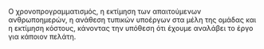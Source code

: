 Ο χρονοπρογραμματισμός, η εκτίμηση των απαιτούμενων ανθρωποημερών, η ανάθεση τυπικών υποέργων στα μέλη της ομάδας και η εκτίμηση κόστους, κάνοντας την υπόθεση ότι 
έχουμε αναλάβει το έργο για κάποιον πελάτη.
